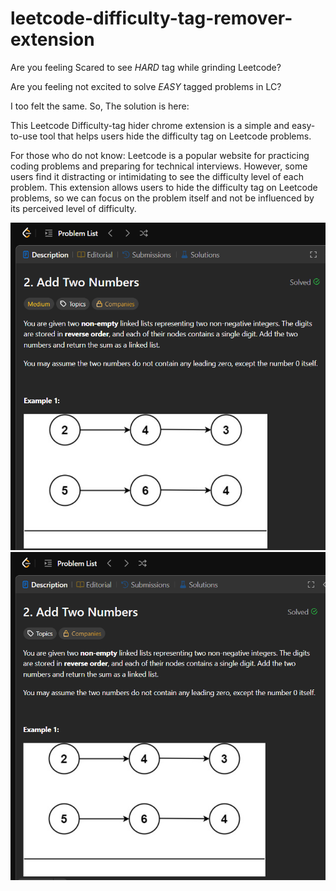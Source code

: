 # leetcode-difficulty-tag-remover-extension

Are you feeling Scared to see *HARD* tag while grinding Leetcode?

Are you feeling not excited to solve *EASY* tagged problems in LC?

I too felt the same. So, The solution is here:

This Leetcode Difficulty-tag hider chrome extension is a simple and easy-to-use tool that helps users hide the difficulty tag on Leetcode problems. 

For those who do not know: Leetcode is a popular website for practicing coding problems and preparing for technical interviews. However, some users find it distracting or intimidating to see the difficulty level of each problem. This extension allows users to hide the difficulty tag on Leetcode problems, so we can focus on the problem itself and not be influenced by its perceived level of difficulty.

<img width="596" alt="image" src="/Images/Before.png">
<img width="627" alt="image" src="/Images/After.png">
